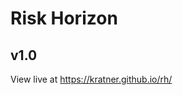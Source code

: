 # Risk Horizon

## v1.0

View live at <a href="https://kratner.github.io/rh/" target="_blank">https://kratner.github.io/rh/</a>


